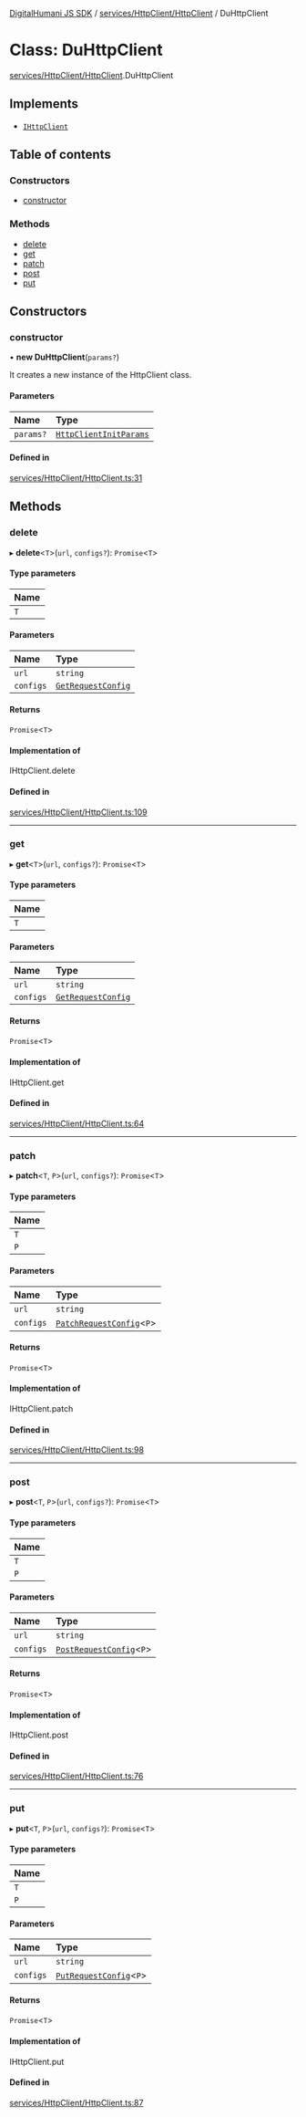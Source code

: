 [DigitalHumani JS SDK](../README.md) / [services/HttpClient/HttpClient](../modules/services_HttpClient_HttpClient.md) / DuHttpClient

# Class: DuHttpClient

[services/HttpClient/HttpClient](../modules/services_HttpClient_HttpClient.md).DuHttpClient

## Implements

- [`IHttpClient`](../interfaces/services_HttpClient_IHttpClient.IHttpClient.md)

## Table of contents

### Constructors

- [constructor](services_HttpClient_HttpClient.DuHttpClient.md#constructor)

### Methods

- [delete](services_HttpClient_HttpClient.DuHttpClient.md#delete)
- [get](services_HttpClient_HttpClient.DuHttpClient.md#get)
- [patch](services_HttpClient_HttpClient.DuHttpClient.md#patch)
- [post](services_HttpClient_HttpClient.DuHttpClient.md#post)
- [put](services_HttpClient_HttpClient.DuHttpClient.md#put)

## Constructors

### constructor

• **new DuHttpClient**(`params?`)

It creates a new instance of the HttpClient class.

#### Parameters

| Name | Type |
| :------ | :------ |
| `params?` | [`HttpClientInitParams`](../modules/services_HttpClient_HttpClient.md#httpclientinitparams) |

#### Defined in

[services/HttpClient/HttpClient.ts:31](https://github.com/impe93/digital-humani-js-sdk/blob/d0c7cfd/src/services/HttpClient/HttpClient.ts#L31)

## Methods

### delete

▸ **delete**<`T`\>(`url`, `configs?`): `Promise`<`T`\>

#### Type parameters

| Name |
| :------ |
| `T` |

#### Parameters

| Name | Type |
| :------ | :------ |
| `url` | `string` |
| `configs` | [`GetRequestConfig`](../modules/services_HttpClient_IHttpClient.md#getrequestconfig) |

#### Returns

`Promise`<`T`\>

#### Implementation of

IHttpClient.delete

#### Defined in

[services/HttpClient/HttpClient.ts:109](https://github.com/impe93/digital-humani-js-sdk/blob/d0c7cfd/src/services/HttpClient/HttpClient.ts#L109)

___

### get

▸ **get**<`T`\>(`url`, `configs?`): `Promise`<`T`\>

#### Type parameters

| Name |
| :------ |
| `T` |

#### Parameters

| Name | Type |
| :------ | :------ |
| `url` | `string` |
| `configs` | [`GetRequestConfig`](../modules/services_HttpClient_IHttpClient.md#getrequestconfig) |

#### Returns

`Promise`<`T`\>

#### Implementation of

IHttpClient.get

#### Defined in

[services/HttpClient/HttpClient.ts:64](https://github.com/impe93/digital-humani-js-sdk/blob/d0c7cfd/src/services/HttpClient/HttpClient.ts#L64)

___

### patch

▸ **patch**<`T`, `P`\>(`url`, `configs?`): `Promise`<`T`\>

#### Type parameters

| Name |
| :------ |
| `T` |
| `P` |

#### Parameters

| Name | Type |
| :------ | :------ |
| `url` | `string` |
| `configs` | [`PatchRequestConfig`](../modules/services_HttpClient_IHttpClient.md#patchrequestconfig)<`P`\> |

#### Returns

`Promise`<`T`\>

#### Implementation of

IHttpClient.patch

#### Defined in

[services/HttpClient/HttpClient.ts:98](https://github.com/impe93/digital-humani-js-sdk/blob/d0c7cfd/src/services/HttpClient/HttpClient.ts#L98)

___

### post

▸ **post**<`T`, `P`\>(`url`, `configs?`): `Promise`<`T`\>

#### Type parameters

| Name |
| :------ |
| `T` |
| `P` |

#### Parameters

| Name | Type |
| :------ | :------ |
| `url` | `string` |
| `configs` | [`PostRequestConfig`](../modules/services_HttpClient_IHttpClient.md#postrequestconfig)<`P`\> |

#### Returns

`Promise`<`T`\>

#### Implementation of

IHttpClient.post

#### Defined in

[services/HttpClient/HttpClient.ts:76](https://github.com/impe93/digital-humani-js-sdk/blob/d0c7cfd/src/services/HttpClient/HttpClient.ts#L76)

___

### put

▸ **put**<`T`, `P`\>(`url`, `configs?`): `Promise`<`T`\>

#### Type parameters

| Name |
| :------ |
| `T` |
| `P` |

#### Parameters

| Name | Type |
| :------ | :------ |
| `url` | `string` |
| `configs` | [`PutRequestConfig`](../modules/services_HttpClient_IHttpClient.md#putrequestconfig)<`P`\> |

#### Returns

`Promise`<`T`\>

#### Implementation of

IHttpClient.put

#### Defined in

[services/HttpClient/HttpClient.ts:87](https://github.com/impe93/digital-humani-js-sdk/blob/d0c7cfd/src/services/HttpClient/HttpClient.ts#L87)
